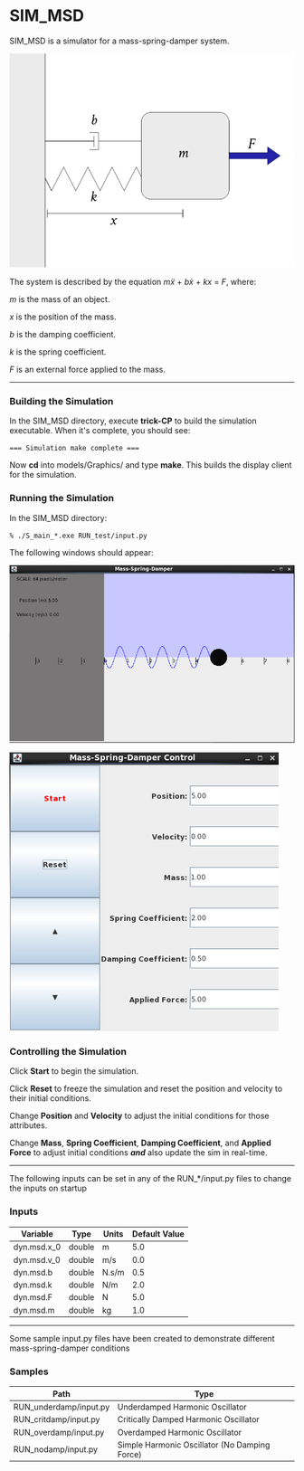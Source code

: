 # SIM_MSD

SIM\_MSD is a simulator for a mass-spring-damper system.

![Picture of MSD](./images/MSD0.png)

 The system is described by the equation _mẍ_ + _bẋ_ + _kx_ = _F_, where:

 _m_ is the mass of an object.

 _x_ is the position of the mass.

 _b_ is the damping coefficient.

 _k_ is the spring coefficient.

 _F_ is an external force applied to the mass.

---
### Building the Simulation

In the SIM_MSD directory, execute **trick-CP** to build the simulation executable. When it's complete, you should see:

```
=== Simulation make complete ===
```

Now **cd** into models/Graphics/ and type **make**. This builds the display client for the simulation.

### Running the Simulation
In the SIM_MSD directory:

```
% ./S_main_*.exe RUN_test/input.py
```

The following windows should appear:

![Picture of MSD](./images/MSD2.png)

![Picture of Control](./images/MSD3.png)

### Controlling the Simulation
Click **Start** to begin the simulation.

Click **Reset** to freeze the simulation and reset the position and velocity to
their initial conditions.

Change **Position** and **Velocity** to adjust the initial conditions for those
attributes.

Change **Mass**, **Spring Coefficient**, **Damping Coefficient**, and **Applied
Force** to adjust initial conditions _**and**_ also update the sim in real-time.






---
The following inputs can be set in any of the RUN_*/input.py files to change
the inputs on startup
### Inputs

Variable    | Type      | Units | Default Value
----------  |-----------|-------|--------------
dyn.msd.x_0 | double    | m     | 5.0
dyn.msd.v_0 | double    | m/s   | 0.0
dyn.msd.b   | double    | N.s/m | 0.5
dyn.msd.k   | double    |  N/m  | 2.0
dyn.msd.F   | double    | N     | 5.0
dyn.msd.m   | double    | kg    | 1.0

---
Some sample input.py files have been created to demonstrate different
mass-spring-damper conditions
### Samples

Path                    |Type
------------------------|----------------------------------------------
RUN_underdamp/input.py  |Underdamped Harmonic Oscillator
RUN_critdamp/input.py   |Critically Damped Harmonic Oscillator
RUN_overdamp/input.py   |Overdamped Harmonic Oscillator
RUN_nodamp/input.py     | Simple Harmonic Oscillator (No Damping Force)
